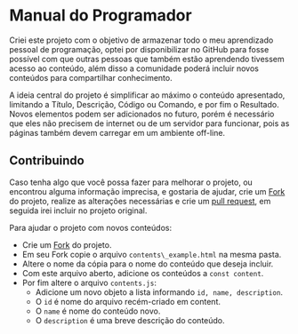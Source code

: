 # Manual do Programador

Criei este projeto com o objetivo de armazenar todo o meu aprendizado pessoal de programação, optei por disponibilizar no GitHub para fosse possível com que outras pessoas que também estão aprendendo tivessem acesso ao conteúdo, além disso a comunidade poderá incluir novos conteúdos para compartilhar conhecimento.

A ideia central do projeto é simplificar ao máximo o conteúdo apresentado, limitando a Título, Descrição, Código ou Comando, e por fim o Resultado. Novos elementos podem ser adicionados no futuro, porém é necessário que eles não precisem de internet ou de um servidor para funcionar, pois as páginas também devem carregar em um ambiente off-line.

## Contribuindo
Caso tenha algo que você possa fazer para melhorar o projeto, ou encontrou alguma informação imprecisa, e gostaria de ajudar, crie um [Fork](https://docs.github.com/pt/get-started/quickstart/fork-a-repo) do projeto, realize as alterações necessárias e crie um [pull request](https://docs.github.com/pt/pull-requests/collaborating-with-pull-requests/proposing-changes-to-your-work-with-pull-requests/creating-a-pull-request-from-a-fork), em seguida irei incluir no projeto original.

Para ajudar o projeto com novos conteúdos:
- Crie um [Fork](https://docs.github.com/pt/get-started/quickstart/fork-a-repo) do projeto.
- Em seu Fork copie o arquivo ``contents\_example.html`` na mesma pasta.
- Altere o nome da cópia para o nome do conteúdo que deseja incluir.
- Com este arquivo aberto, adicione os conteúdos a ``const content``.
- Por fim altere o arquivo ``contents.js``:
  - Adicione um novo objeto a lista informando ``id, name, description``.
  - O ``id`` é nome do arquivo recém-criado em content.
  - O ``name`` é nome do conteúdo novo.
  - O ``description`` é uma breve descrição do conteúdo.